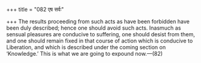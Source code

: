 +++
title = "082 एष सर्वः"

+++
The results proceeding from such acts as have been forbidden have been
duly described; hence one should avoid such acts. Inasmuch as sensual
pleasures are conducive to suffering, one should desist from them, and
one should remain fixed in that course of action which is conducive to
Liberation, and which is described under the coming section on
‘Knowledge.’ This is what we are going to expound now.—(82)
